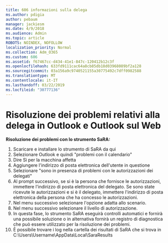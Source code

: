 ```yaml
---
title: 606 informazioni sulla delega
ms.author: pdigia
author: pebaum
manager: jackiesm
ms.date: 4/9/2018
ms.audience: Admin
ms.topic: article
ROBOTS: NOINDEX, NOFOLLOW
localization_priority: Normal
ms.collection: Adm_O365
ms.custom: 606
ms.assetid: f67467cc-d434-41e1-847c-120412b12c3f
ms.openlocfilehash: 633fd9111cac64a8cb85db18d03968089bf2a128
ms.sourcegitcommit: 03a156a9c9740521155a30775492c7dff0982588
ms.translationtype: MT
ms.contentlocale: it-IT
ms.lasthandoff: 03/22/2019
ms.locfileid: "30777136"
---
```

# <a name="troubleshooting-delegation-in-outlook-and-outlook-on-the-web"></a>Risoluzione dei problemi relativi alla delega in Outlook e Outlook sul Web

**Risoluzione dei problemi con lo strumento SaRA:**

1. Scaricare e installare lo strumento di SaRA da qui
1. Selezionare Outlook e quindi "problemi con il calendario"
1. Dire Sì per la macchina affetta
1. Aggiungere l'indirizzo di posta elettronica dell'utente in questione
1. Selezionare "sono in presenza di problemi con le autorizzazioni dei delegati"
1. Al prompt successivo, se si è la persona che fornisce le autorizzazioni, immettere l'indirizzo di posta elettronica del delegato. Se sono state ricevute le autorizzazioni e si è il delegato, immettere l'indirizzo di posta elettronica della persona che ha concesso le autorizzazioni.
1. Nel menu successivo selezionare l'opzione adatta allo scenario. 
1. Nel menu successivo selezionare il livello di autorizzazione.
1. In questa fase, lo strumento SaRA eseguirà controlli automatici e fornirà una possibile soluzione o in alternativa fornirà un registro di diagnostica che può essere utilizzato per la risoluzione dei problemi.
1. È possibile trovare i log nella cartella dei risultati di SaRA che si trova in C:\Users\Username\AppData\Local\SaraResults